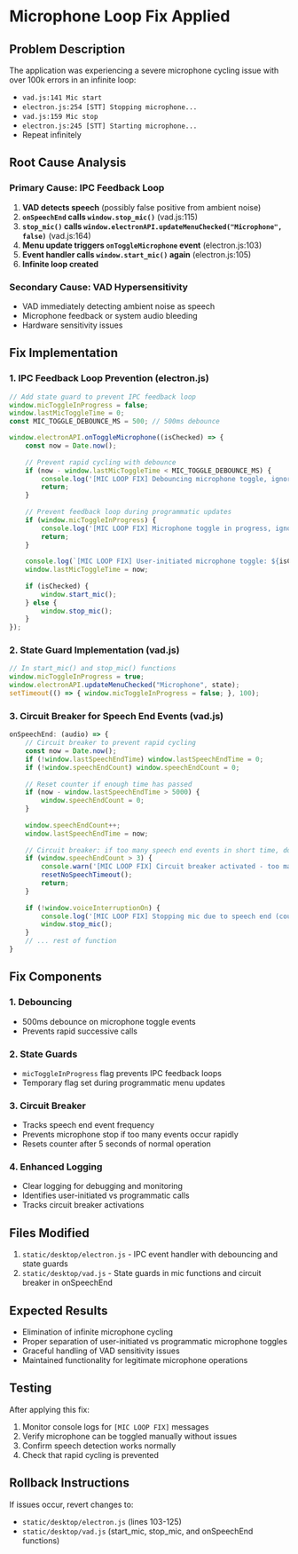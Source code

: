 # Microphone Loop Fix Applied

## Problem Description
The application was experiencing a severe microphone cycling issue with over 100k errors in an infinite loop:
- `vad.js:141 Mic start`
- `electron.js:254 [STT] Stopping microphone...`
- `vad.js:159 Mic stop`
- `electron.js:245 [STT] Starting microphone...`
- Repeat infinitely

## Root Cause Analysis

### Primary Cause: IPC Feedback Loop
1. **VAD detects speech** (possibly false positive from ambient noise)
2. **`onSpeechEnd` calls `window.stop_mic()`** (vad.js:115)
3. **`stop_mic()` calls `window.electronAPI.updateMenuChecked("Microphone", false)`** (vad.js:164)
4. **Menu update triggers `onToggleMicrophone` event** (electron.js:103)
5. **Event handler calls `window.start_mic()` again** (electron.js:105)
6. **Infinite loop created**

### Secondary Cause: VAD Hypersensitivity
- VAD immediately detecting ambient noise as speech
- Microphone feedback or system audio bleeding
- Hardware sensitivity issues

## Fix Implementation

### 1. IPC Feedback Loop Prevention (electron.js)
```javascript
// Add state guard to prevent IPC feedback loop
window.micToggleInProgress = false;
window.lastMicToggleTime = 0;
const MIC_TOGGLE_DEBOUNCE_MS = 500; // 500ms debounce

window.electronAPI.onToggleMicrophone((isChecked) => {
    const now = Date.now();
    
    // Prevent rapid cycling with debounce
    if (now - window.lastMicToggleTime < MIC_TOGGLE_DEBOUNCE_MS) {
        console.log('[MIC LOOP FIX] Debouncing microphone toggle, ignoring rapid call');
        return;
    }
    
    // Prevent feedback loop during programmatic updates
    if (window.micToggleInProgress) {
        console.log('[MIC LOOP FIX] Microphone toggle in progress, ignoring IPC event');
        return;
    }
    
    console.log(`[MIC LOOP FIX] User-initiated microphone toggle: ${isChecked}`);
    window.lastMicToggleTime = now;
    
    if (isChecked) {
        window.start_mic();
    } else {
        window.stop_mic();
    }
});
```

### 2. State Guard Implementation (vad.js)
```javascript
// In start_mic() and stop_mic() functions
window.micToggleInProgress = true;
window.electronAPI.updateMenuChecked("Microphone", state);
setTimeout(() => { window.micToggleInProgress = false; }, 100);
```

### 3. Circuit Breaker for Speech End Events (vad.js)
```javascript
onSpeechEnd: (audio) => {
    // Circuit breaker to prevent rapid cycling
    const now = Date.now();
    if (!window.lastSpeechEndTime) window.lastSpeechEndTime = 0;
    if (!window.speechEndCount) window.speechEndCount = 0;
    
    // Reset counter if enough time has passed
    if (now - window.lastSpeechEndTime > 5000) {
        window.speechEndCount = 0;
    }
    
    window.speechEndCount++;
    window.lastSpeechEndTime = now;
    
    // Circuit breaker: if too many speech end events in short time, don't stop mic
    if (window.speechEndCount > 3) {
        console.warn('[MIC LOOP FIX] Circuit breaker activated - too many speech end events, not stopping mic');
        resetNoSpeechTimeout();
        return;
    }
    
    if (!window.voiceInterruptionOn) {
        console.log('[MIC LOOP FIX] Stopping mic due to speech end (count:', window.speechEndCount, ')');
        window.stop_mic();
    }
    // ... rest of function
}
```

## Fix Components

### 1. Debouncing
- 500ms debounce on microphone toggle events
- Prevents rapid successive calls

### 2. State Guards
- `micToggleInProgress` flag prevents IPC feedback loops
- Temporary flag set during programmatic menu updates

### 3. Circuit Breaker
- Tracks speech end event frequency
- Prevents microphone stop if too many events occur rapidly
- Resets counter after 5 seconds of normal operation

### 4. Enhanced Logging
- Clear logging for debugging and monitoring
- Identifies user-initiated vs programmatic calls
- Tracks circuit breaker activations

## Files Modified
1. `static/desktop/electron.js` - IPC event handler with debouncing and state guards
2. `static/desktop/vad.js` - State guards in mic functions and circuit breaker in onSpeechEnd

## Expected Results
- Elimination of infinite microphone cycling
- Proper separation of user-initiated vs programmatic microphone toggles
- Graceful handling of VAD sensitivity issues
- Maintained functionality for legitimate microphone operations

## Testing
After applying this fix:
1. Monitor console logs for `[MIC LOOP FIX]` messages
2. Verify microphone can be toggled manually without issues
3. Confirm speech detection works normally
4. Check that rapid cycling is prevented

## Rollback Instructions
If issues occur, revert changes to:
- `static/desktop/electron.js` (lines 103-125)
- `static/desktop/vad.js` (start_mic, stop_mic, and onSpeechEnd functions)